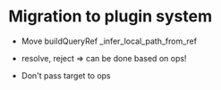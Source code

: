 # Migration to plugin system

- Move
  buildQueryRef
  _infer_local_path_from_ref


- resolve, reject => can be done based on ops!
- Don't pass target to ops
